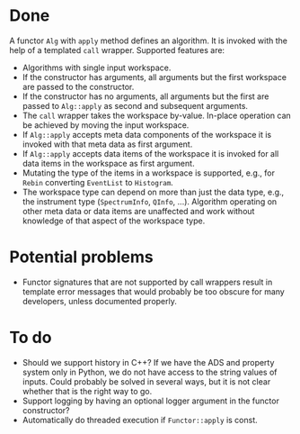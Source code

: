 # Done

A functor `Alg` with `apply` method defines an algorithm.
It is invoked with the help of a templated `call` wrapper.
Supported features are:

- Algorithms with single input workspace.
- If the constructor has arguments, all arguments but the first workspace are passed to the constructor.
- If the constructor has no arguments, all arguments but the first are passed to `Alg::apply` as second and subsequent arguments.
- The `call` wrapper takes the workspace by-value. In-place operation can be achieved by moving the input workspace.
- If `Alg::apply` accepts meta data components of the workspace it is invoked with that meta data as first argument.
- If `Alg::apply` accepts data items of the workspace it is invoked for all data items in the workspace as first argument.
- Mutating the type of the items in a workspace is supported, e.g., for `Rebin` converting `EventList` to `Histogram`.
- The workspace type can depend on more than just the data type, e.g., the instrument type (`SpectrumInfo`, `QInfo`, ...).
  Algorithm operating on other meta data or data items are unaffected and work without knowledge of that aspect of the workspace type.

# Potential problems

- Functor signatures that are not supported by call wrappers result in template error messages that would probably be too obscure for many developers, unless documented properly.

# To do

- Should we support history in C++?
  If we have the ADS and property system only in Python, we do not have access to the string values of inputs.
  Could probably be solved in several ways, but it is not clear whether that is the right way to go.
- Support logging by having an optional logger argument in the functor constructor?
- Automatically do threaded execution if `Functor::apply` is const.
